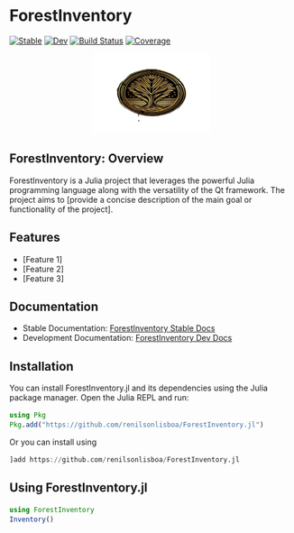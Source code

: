# ForestInventory

[![Stable](https://img.shields.io/badge/docs-stable-blue.svg)](https://renilsonlisboa.github.io/ForestInventory.jl/stable/)
[![Dev](https://img.shields.io/badge/docs-dev-blue.svg)](https://renilsonlisboa.github.io/ForestInventory.jl/dev/)
[![Build Status](https://github.com/renilsonlisboa/ForestInventory.jl/actions/workflows/CI.yml/badge.svg?branch=main)](https://github.com/renilsonlisboa/ForestInventory.jl/actions/workflows/CI.yml?query=branch%3Amain)
[![Coverage](https://codecov.io/gh/renilsonlisboa/ForestInventory.jl/branch/main/graph/badge.svg)](https://codecov.io/gh/renilsonlisboa/ForestInventory.jl)

<a name="logo"/>
<div align="center">
<a href="https://julialang.org/" target="_blank">
<img src="docs/src/logo.jpg" alt="Julia Logo" width="210" height="142"></img>
</a>
</div>


## ForestInventory: Overview


ForestInventory is a Julia project that leverages the powerful Julia programming language along with the versatility of the Qt framework. The project aims to [provide a concise description of the main goal or functionality of the project].

## Features

- [Feature 1]
- [Feature 2]
- [Feature 3]

## Documentation

- Stable Documentation: [ForestInventory Stable Docs](https://renilsonlisboa.github.io/ForestInventory.jl/stable/)
- Development Documentation: [ForestInventory Dev Docs](https://renilsonlisboa.github.io/ForestInventory.jl/dev/)

## Installation

You can install ForestInventory.jl and its dependencies using the Julia package manager. Open the Julia REPL and run:

```julia
using Pkg
Pkg.add("https://github.com/renilsonlisboa/ForestInventory.jl")
```

Or you can install using 

```julia
]add https://github.com/renilsonlisboa/ForestInventory.jl
```

## Using ForestInventory.jl

```julia
using ForestInventory
Inventory()
```